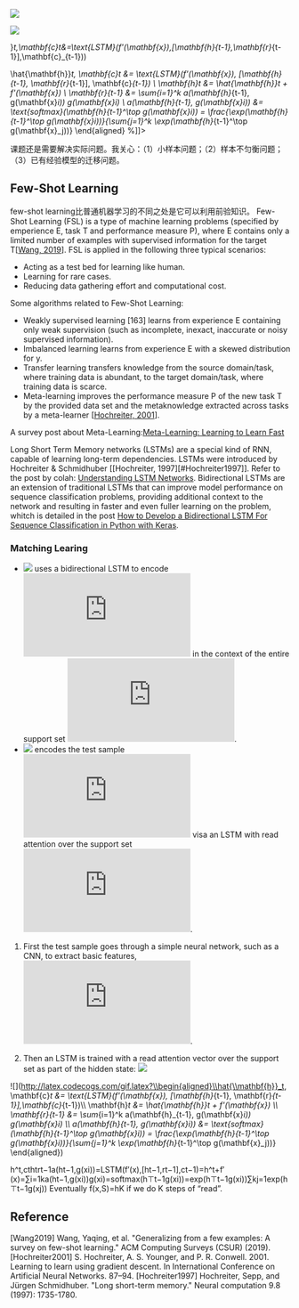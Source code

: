 ![](https://latex.codecogs.com/gif.latex?\begin{aligned}j\\\\i\end{aligned})

![](https://latex.codecogs.com/gif.latex?\begin{aligned}\\hat{\mathbf{h}}_t,\mathbf{c}_t&=\\text{LSTM}(f'(\mathbf{x}),[\mathbf{h}_{t-1},\mathbf{r}_{t-1}],\mathbf{c}_{t-1})\end{aligned})

}_t,\\mathbf{c}_t&=\\text{LSTM}(f'(\\mathbf{x}),[\mathbf{h}_{t-1},\mathbf{r}_{t-1}],\mathbf{c}_{t-1}))

  \hat{\mathbf{h}}_t, \mathbf{c}_t &= \text{LSTM}(f'(\mathbf{x}), [\mathbf{h}_{t-1}, \mathbf{r}_{t-1}], \mathbf{c}_{t-1}) \\
  \mathbf{h}_t &= \hat{\mathbf{h}}_t + f'(\mathbf{x}) \\
  \mathbf{r}_{t-1} &= \sum_{i=1}^k a(\mathbf{h}_{t-1}, g(\mathbf{x}_i)) g(\mathbf{x}_i) \\
  a(\mathbf{h}_{t-1}, g(\mathbf{x}_i)) &= \text{softmax}(\mathbf{h}_{t-1}^\top g(\mathbf{x}_i)) = \frac{\exp(\mathbf{h}_{t-1}^\top g(\mathbf{x}_i))}{\sum_{j=1}^k \exp(\mathbf{h}_{t-1}^\top g(\mathbf{x}_j))}
  \end{aligned} %]]>

课题还是需要解决实际问题。我关心：（1）小样本问题；（2）样本不匀衡问题；（3）已有经验模型的迁移问题。

## Few-Shot Learning
few-shot learning比普通机器学习的不同之处是它可以利用前验知识。
Few-Shot Learning (FSL) is a type of machine learning problems (specified by emperience E, task T and performance measure P), where E contains only a limited number of examples with supervised information for the target T[[Wang, 2019](#Wang2019)].
FSL is applied in the following three typical scenarios:
- Acting as a test bed for learning like human. 
- Learning for rare cases. 
- Reducing data gathering effort and computational cost. 

Some algorithms related to Few-Shot Learning:
- Weakly supervised learning [163] learns from experience E containing only weak supervision (such as incomplete, inexact, inaccurate or noisy supervised information). 
- Imbalanced learning learns from experience E with a skewed distribution for y. 
- Transfer learning transfers knowledge from the source domain/task, where training data is abundant, to the target domain/task, where training data is scarce. 
-  Meta-learning improves the performance measure P of the new task T by the provided data set and the metaknowledge extracted across tasks by a meta-learner [[Hochreiter, 2001](#Hochreiter2001)].

A survey post about Meta-Learning:[Meta-Learning: Learning to Learn Fast](https://lilianweng.github.io/lil-log/2018/11/30/meta-learning.html)

Long Short Term Memory networks (LSTMs) are a special kind of RNN, capable of learning long-term dependencies. LSTMs were introduced by Hochreiter & Schmidhuber [[Hochreiter, 1997][#Hochreiter1997]]. Refer to the post by colah: [Understanding LSTM Networks](https://colah.github.io/posts/2015-08-Understanding-LSTMs/). Bidirectional LSTMs are an extension of traditional LSTMs that can improve model performance on sequence classification problems, providing additional context to the network and resulting in faster and even fuller learning on the problem, whitch is detailed in the post [How to Develop a Bidirectional LSTM For Sequence Classification in Python with Keras](https://machinelearningmastery.com/develop-bidirectional-lstm-sequence-classification-python-keras/#:~:text=Last%20Updated%20on%20January%208,LSTMs%20on%20the%20input%20sequence.).

### Matching Learing
- ![](http://latex.codecogs.com/gif.latex?g_\\theta(x_i,S)) uses a bidirectional LSTM to encode ![](http://latex.codecogs.com/gif.latex?x_i) in the context of the entire support set ![](http://latex.codecogs.com/gif.latex?S).
- ![](http://latex.codecogs.com/gif.latex?f_\\theta(x,S)) encodes the test sample ![](http://latex.codecogs.com/gif.latex?x) visa an LSTM with read attention over the support set ![](http://latex.codecogs.com/gif.latex?S).

1. First the test sample goes through a simple neural network, such as a CNN, to extract basic features, ![](http://latex.codecogs.com/gif.latex?f'(x)).

2. Then an LSTM is trained with a read attention vector over the support set as part of the hidden state:
![](https://latex.codecogs.com/gif.latex?\begin{aligned}ji\\ji\end{aligned})


![](http://latex.codecogs.com/gif.latex?\\begin{aligned}\\hat{\\mathbf{h}}_t, \\mathbf{c}_t &= \\text{LSTM}(f'(\\mathbf{x}), [\\mathbf{h}_{t-1}, \\mathbf{r}_{t-1}],\mathbf{c}_{t-1})\\\\  \\mathbf{h}_t &= \\hat{\\mathbf{h}}_t + f'(\\mathbf{x}) \\\\  \\mathbf{r}_{t-1} &= \\sum_{i=1}^k a(\\mathbf{h}_{t-1}, g(\\mathbf{x}_i)) g(\\mathbf{x}_i) \\\\
  a(\\mathbf{h}_{t-1}, g(\\mathbf{x}_i)) &= \\text{softmax}(\\mathbf{h}_{t-1}^\\top g(\\mathbf{x}_i)) = \\frac{\\exp(\\mathbf{h}_{t-1}^\\top g(\\mathbf{x}_i))}{\\sum_{j=1}^k \\exp(\\mathbf{h}_{t-1}^\\top g(\\mathbf{x}_j))}  \\end{aligned})

h^t,cthtrt−1a(ht−1,g(xi))=LSTM(f′(x),[ht−1,rt−1],ct−1)=h^t+f′(x)=∑i=1ka(ht−1,g(xi))g(xi)=softmax(h⊤t−1g(xi))=exp(h⊤t−1g(xi))∑kj=1exp(h⊤t−1g(xj))
Eventually f(x,S)=hK if we do K steps of “read”.

## Reference
<span id="Wang2019">[Wang2019] Wang, Yaqing, et al. "Generalizing from a few examples: A survey on few-shot learning." ACM Computing Surveys (CSUR) (2019).</span>
<span id="Hochreiter2001">[Hochreiter2001] S. Hochreiter, A. S. Younger, and P. R. Conwell. 2001. Learning to learn using gradient descent. In International Conference on Artificial Neural Networks. 87–94.</span>
<span id="Hochreiter1997">[Hochreiter1997] Hochreiter, Sepp, and Jürgen Schmidhuber. "Long short-term memory." Neural computation 9.8 (1997): 1735-1780.</span>






















